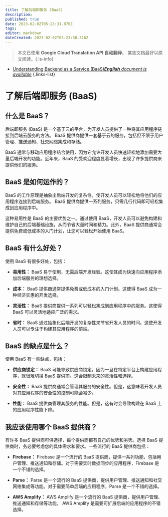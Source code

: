 ```yaml
---
title: 了解后端即服务 (BaaS)
description: 
published: true
date: 2023-02-02T05:23:31.870Z
tags: 
editor: markdown
dateCreated: 2023-02-02T05:23:30.316Z
---
```


> 本文已使用 **Google Cloud Translation API 自动翻译**。
某些文档最好以原文阅读。{.is-info}



- [Understanding Backend as a Service (BaaS)***English** document is available*](/en/Knowledge-base/Backend/understanding-backend-as-a-service-baas)
{.links-list}


# 了解后端即服务 (BaaS)

## 什么是 BaaS？

后端即服务 (BaaS) 是一个基于云的平台，为开发人员提供了一种将其应用程序链接到后端云服务的方法。 BaaS 提供商提供一套基于云的服务，包括但不限于用户管理、推送通知、社交网络集成和存储。

BaaS 通常与移动应用程序结合使用，因为它允许开发人员快速轻松地添加需要大量后端开发的功能。近年来，BaaS 的受欢迎程度显着增长，出现了许多提供商来提供他们的服务。

## BaaS 是如何运作的？

BaaS 的工作原理是抽象出后端开发的复杂性，使开发人员可以轻松地将他们的应用程序连接到后端服务。 BaaS 提供商提供一系列服务，只需几行代码即可轻松集成到应用程序中。

这种易用性是 BaaS 的主要优势之一。通过使用 BaaS，开发人员可以避免构建和维护自己的后端基础设施，从而节省大量时间和精力。此外，BaaS 提供商通常会提供免费或低成本的入门计划，让您可以轻松开始使用 BaaS。

## BaaS 有什么好处？

使用 BaaS 有很多好处，包括：

- **易用性：** BaaS 易于使用，无需后端开发经验。这使其成为快速向应用程序添加后端服务的理想选择。

- **成本：** BaaS 提供商通常提供免费或低成本的入门计划。这使得 BaaS 成为一种经济实惠的开发选择。

- **灵活性：** BaaS 提供商提供一系列可以轻松集成到应用程序中的服务。这使得 BaaS 可以灵活地适应广泛的需求。

- **省时：** BaaS 通过抽象化后端开发的复杂性来节省开发人员的时间。这使开发人员可以专注于构建其应用程序的前端。

## BaaS 的缺点是什么？

使用 BaaS 有一些缺点，包括：

- **供应商锁定：** BaaS 可能导致供应商锁定，因为一旦在特定平台上构建应用程序，就很难切换 BaaS 提供商。这会限制未来的灵活性和选择。

- **安全性：** BaaS 提供商通常会管理其服务的安全性。但是，这意味着开发人员对其应用程序的安全性的控制可能会减少。

- **性能：** BaaS 提供商管理其服务的性能。但是，这有时会导致构建在 BaaS 上的应用程序性能下降。

## 我应该使用哪个 BaaS 提供商？

有许多 BaaS 提供商可供选择，每个提供商都有自己的优势和劣势。选择 BaaS 提供商时，务必要考虑您的具体需求和要求。一些流行的 BaaS 提供商包括：

- **Firebase：** Firebase 是一个流行的 BaaS 提供商，提供一系列功能，包括用户管理、推送通知和存储。对于需要实时数据同步的应用程序，Firebase 是一个不错的选择。

- **Parse：** Parse 是一个流行的 BaaS 提供商，提供用户管理、推送通知和社交网络集成等功能。对于需要简单后端的应用程序，Parse 是一个不错的选择。

- **AWS Amplify：** AWS Amplify 是一个流行的 BaaS 提供商，提供用户管理、推送通知和存储等功能。 AWS Amplify 是需要可扩展后端的应用程序的不错选择。
